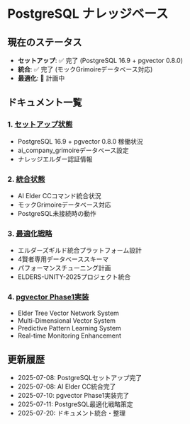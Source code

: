 # PostgreSQL ナレッジベース

## 現在のステータス
- **セットアップ**: ✅ 完了 (PostgreSQL 16.9 + pgvector 0.8.0)
- **統合**: ✅ 完了 (モックGrimoireデータベース対応)  
- **最適化**: 🚧 計画中

## ドキュメント一覧

### 1. [セットアップ状態](./setup_status.md)
- PostgreSQL 16.9 + pgvector 0.8.0 稼働状況
- ai_company_grimoireデータベース設定
- ナレッジエルダー認証情報

### 2. [統合状態](./integration_status.md)  
- AI Elder CCコマンド統合状況
- モックGrimoireデータベース対応
- PostgreSQL未接続時の動作

### 3. [最適化戦略](./optimization_strategy.md)
- エルダーズギルド統合プラットフォーム設計
- 4賢者専用データベーススキーマ
- パフォーマンスチューニング計画
- ELDERS-UNITY-2025プロジェクト統合

### 4. [pgvector Phase1実装](./pgvector_phase1_summary.md)
- Elder Tree Vector Network System
- Multi-Dimensional Vector System  
- Predictive Pattern Learning System
- Real-time Monitoring Enhancement

## 更新履歴
- 2025-07-08: PostgreSQLセットアップ完了
- 2025-07-08: AI Elder CC統合完了
- 2025-07-10: pgvector Phase1実装完了
- 2025-07-11: PostgreSQL最適化戦略策定
- 2025-07-20: ドキュメント統合・整理